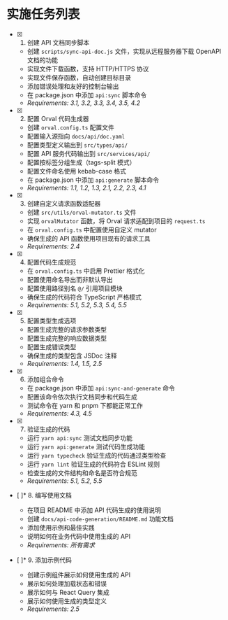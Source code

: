 # 实施任务列表

- [x] 1. 创建 API 文档同步脚本
  - 创建 `scripts/sync-api-doc.js` 文件，实现从远程服务器下载 OpenAPI 文档的功能
  - 实现文件下载函数，支持 HTTP/HTTPS 协议
  - 实现文件保存函数，自动创建目标目录
  - 添加错误处理和友好的控制台输出
  - 在 package.json 中添加 `api:sync` 脚本命令
  - _Requirements: 3.1, 3.2, 3.3, 3.4, 3.5, 4.2_

- [x] 2. 配置 Orval 代码生成器
  - 创建 `orval.config.ts` 配置文件
  - 配置输入源指向 `docs/api/doc.yaml`
  - 配置类型定义输出到 `src/types/api/`
  - 配置 API 服务代码输出到 `src/services/api/`
  - 配置按标签分组生成（tags-split 模式）
  - 配置文件命名使用 kebab-case 格式
  - 在 package.json 中添加 `api:generate` 脚本命令
  - _Requirements: 1.1, 1.2, 1.3, 2.1, 2.2, 2.3, 4.1_

- [x] 3. 创建自定义请求函数适配器
  - 创建 `src/utils/orval-mutator.ts` 文件
  - 实现 `orvalMutator` 函数，将 Orval 请求适配到项目的 `request.ts`
  - 在 `orval.config.ts` 中配置使用自定义 mutator
  - 确保生成的 API 函数使用项目现有的请求工具
  - _Requirements: 2.4_

- [x] 4. 配置代码生成规范
  - 在 `orval.config.ts` 中启用 Prettier 格式化
  - 配置使用命名导出而非默认导出
  - 配置使用路径别名 `@/` 引用项目模块
  - 确保生成的代码符合 TypeScript 严格模式
  - _Requirements: 5.1, 5.2, 5.3, 5.4, 5.5_

- [x] 5. 配置类型生成选项
  - 配置生成完整的请求参数类型
  - 配置生成完整的响应数据类型
  - 配置生成错误类型
  - 确保生成的类型包含 JSDoc 注释
  - _Requirements: 1.4, 1.5, 2.5_

- [x] 6. 添加组合命令
  - 在 package.json 中添加 `api:sync-and-generate` 命令
  - 配置该命令依次执行文档同步和代码生成
  - 测试命令在 yarn 和 pnpm 下都能正常工作
  - _Requirements: 4.3, 4.5_

- [x] 7. 验证生成的代码
  - 运行 `yarn api:sync` 测试文档同步功能
  - 运行 `yarn api:generate` 测试代码生成功能
  - 运行 `yarn typecheck` 验证生成的代码通过类型检查
  - 运行 `yarn lint` 验证生成的代码符合 ESLint 规则
  - 检查生成的文件结构和命名是否符合规范
  - _Requirements: 5.1, 5.2, 5.5_

- [ ]* 8. 编写使用文档
  - 在项目 README 中添加 API 代码生成的使用说明
  - 创建 `docs/api-code-generation/README.md` 功能文档
  - 添加使用示例和最佳实践
  - 说明如何在业务代码中使用生成的 API
  - _Requirements: 所有需求_

- [ ]* 9. 添加示例代码
  - 创建示例组件展示如何使用生成的 API
  - 展示如何处理加载状态和错误
  - 展示如何与 React Query 集成
  - 展示如何使用生成的类型定义
  - _Requirements: 2.5_
